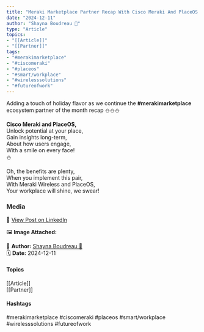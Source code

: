 ```yaml
---
title: "Meraki Marketplace Partner Recap With Cisco Meraki And PlaceOS Workplace Insights"  
date: "2024-12-11"  
author: "Shayna Boudreau 🔆"  
type: "Article"  
topics:  
- "[[Article]]"  
- "[[Partner]]"  
tags:  
- "#merakimarketplace"  
- "#ciscomeraki"  
- "#placeos"  
- "#smart/workplace"  
- "#wirelesssolutions"  
- "#futureofwork"  
---
```

Adding a touch of holiday flavor as we continue the **#merakimarketplace** ecosystem partner of the month recap ⛄⛄⛄

**Cisco Meraki and PlaceOS,**  
Unlock potential at your place,  
Gain insights long-term,  
About how users engage,  
With a smile on every face!  
⛄

Oh, the benefits are plenty,  
When you implement this pair,  
With Meraki Wireless and PlaceOS,  
Your workplace will shine, we swear!

### Media

🔗 [View Post on LinkedIn](https://www.linkedin.com/feed/update/urn:li:activity:7272731308059963393)  
  
🖼 **Image Attached:**  
  
  
👤 **Author:** [Shayna Boudreau 🔆](https://www.linkedin.com/company/placeos/)  
🗓️ **Date:** 2024-12-11

#### Topics

[[Article]]  
[[Partner]]  

#### Hashtags

#merakimarketplace #ciscomeraki #placeos #smart/workplace #wirelesssolutions #futureofwork